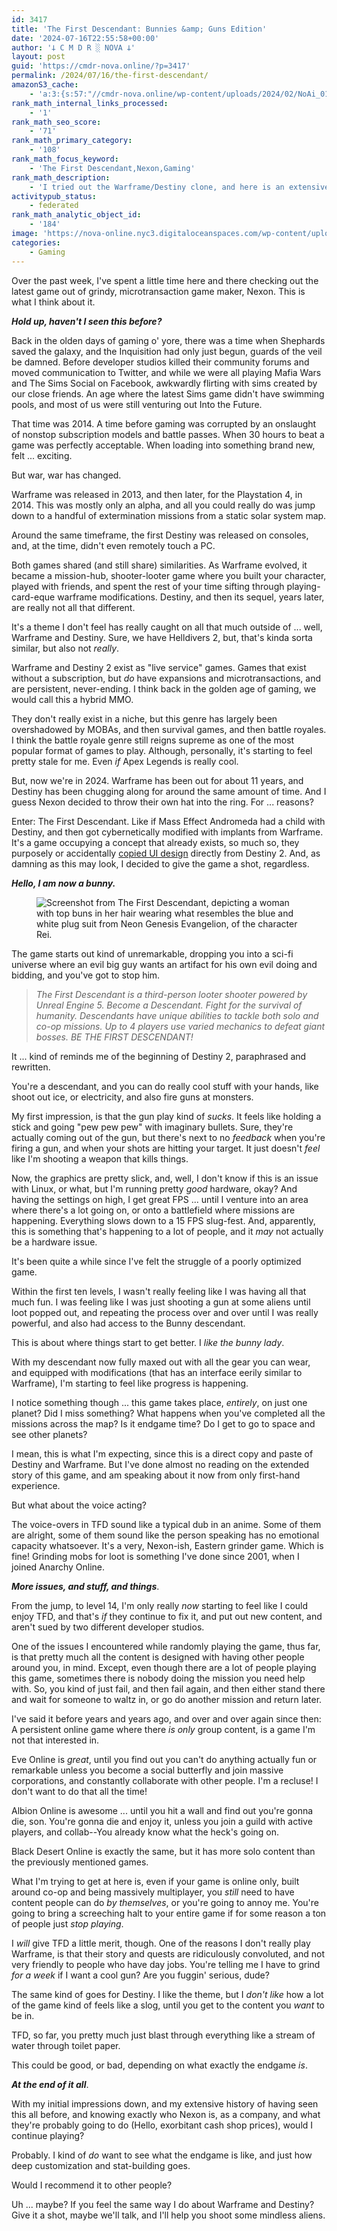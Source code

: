 ```yaml
---
id: 3417
title: 'The First Descendant: Bunnies &amp; Guns Edition'
date: '2024-07-16T22:55:58+00:00'
author: '𐕣 C M D R ░ NOVA 𐕣'
layout: post
guid: 'https://cmdr-nova.online/?p=3417'
permalink: /2024/07/16/the-first-descendant/
amazonS3_cache:
    - 'a:3:{s:57:"//cmdr-nova.online/wp-content/uploads/2024/02/NoAi_01.png";a:1:{s:9:"timestamp";i:1721692960;}s:85:"//cmdr-nova.online/wp-content/uploads/2024/07/Screenshot-from-2024-07-16-17-16-03.png";a:2:{s:2:"id";i:3419;s:11:"source_type";s:13:"media-library";}s:117:"//nova-online.nyc3.digitaloceanspaces.com/wp-content/uploads/2024/07/16214302/Screenshot-from-2024-07-16-17-16-03.png";a:2:{s:2:"id";i:3419;s:11:"source_type";s:13:"media-library";}}'
rank_math_internal_links_processed:
    - '1'
rank_math_seo_score:
    - '71'
rank_math_primary_category:
    - '108'
rank_math_focus_keyword:
    - 'The First Descendant,Nexon,Gaming'
rank_math_description:
    - 'I tried out the Warframe/Destiny clone, and here is an extensive dive into what I think and feel about it. Strap in, ''cause it''ll grab you by the bunny ears.'
activitypub_status:
    - federated
rank_math_analytic_object_id:
    - '184'
image: 'https://nova-online.nyc3.digitaloceanspaces.com/wp-content/uploads/2024/07/16224138/Screenshot-from-2024-07-16-18-41-05.png'
categories:
    - Gaming
---
```


<!-- wp:paragraph -->
<p>Over the past week, I've spent a little time here and there checking out the latest game out of grindy, microtransaction game maker, Nexon. This is what I think about it.</p>
<!-- /wp:paragraph -->

<!-- wp:paragraph -->
<p><em><strong>Hold up, haven't I seen this before?</strong></em></p>
<!-- /wp:paragraph -->

<!-- wp:paragraph -->
<p>Back in the olden days of gaming o' yore, there was a time when Shephards saved the galaxy, and the Inquisition had only just begun, guards of the veil be damned. Before developer studios killed their community forums and moved communication to Twitter, and while we were all playing Mafia Wars and The Sims Social on Facebook, awkwardly flirting with sims created by our close friends. An age where the latest Sims game didn't have swimming pools, and most of us were still venturing out Into the Future.</p>
<!-- /wp:paragraph -->

<!-- wp:paragraph -->
<p>That time was 2014. A time before gaming was corrupted by an onslaught of nonstop subscription models and battle passes. When 30 hours to beat a game was perfectly acceptable. When loading into something brand new, felt ... exciting.</p>
<!-- /wp:paragraph -->

<!-- wp:paragraph -->
<p>But war, war has changed.</p>
<!-- /wp:paragraph -->

<!-- wp:paragraph -->
<p>Warframe was released in 2013, and then later, for the Playstation 4, in 2014. This was mostly only an alpha, and all you could really do was jump down to a handful of extermination missions from a static solar system map.</p>
<!-- /wp:paragraph -->

<!-- wp:paragraph -->
<p>Around the same timeframe, the first Destiny was released on consoles, and, at the time, didn't even remotely touch a PC.</p>
<!-- /wp:paragraph -->

<!-- wp:paragraph -->
<p>Both games shared (and still share) similarities. As Warframe evolved, it became a mission-hub, shooter-looter game where you built your character, played with friends, and spent the rest of your time sifting through playing-card-eque warframe modifications. Destiny, and then its sequel, years later, are really not all that different.</p>
<!-- /wp:paragraph -->

<!-- wp:paragraph -->
<p>It's a theme I don't feel has really caught on all that much outside of ... well, Warframe and Destiny. Sure, we have Helldivers 2, but, that's kinda sorta similar, but also not <em>really</em>.</p>
<!-- /wp:paragraph -->

<!-- wp:paragraph -->
<p>Warframe and Destiny 2 exist as "live service" games. Games that exist without a subscription, but <em>do</em> have expansions and microtransactions, and are persistent, never-ending. I think back in the golden age of gaming, we would call this a hybrid MMO.</p>
<!-- /wp:paragraph -->

<!-- wp:paragraph -->
<p>They don't really exist in a niche, but this genre has largely been overshadowed by MOBAs, and then survival games, and then battle royales. I think the battle royale genre still reigns supreme as one of the most popular format of games to play. Although, personally, it's starting to feel pretty stale for me. Even <em>if</em> Apex Legends is really cool.</p>
<!-- /wp:paragraph -->

<!-- wp:paragraph -->
<p>But, now we're in 2024. Warframe has been out for about 11 years, and Destiny has been chugging along for around the same amount of time. And I guess Nexon decided to throw their own hat into the ring. For ... reasons?</p>
<!-- /wp:paragraph -->

<!-- wp:paragraph -->
<p>Enter: The First Descendant. Like if Mass Effect Andromeda had a child with Destiny, and then got cybernetically modified with implants from Warframe. It's a game occupying a concept that already exists, so much so, they purposely or accidentally <a href="https://www.pcgamesn.com/the-first-descendant/nexon-statement-destiny-2" target="_blank" rel="noreferrer noopener">copied UI design</a> directly from Destiny 2. And, as damning as this may look, I decided to give the game a shot, regardless.</p>
<!-- /wp:paragraph -->

<!-- wp:paragraph -->
<p><em><strong>Hello, I am now a bunny.</strong></em></p>
<!-- /wp:paragraph -->

<!-- wp:image {"id":3419,"sizeSlug":"full","linkDestination":"none","align":"center"} -->
<figure class="wp-block-image aligncenter size-full"><img src="https://cmdr-nova.online/wp-content/uploads/2024/07/Screenshot-from-2024-07-16-17-16-03.png" alt="Screenshot from The First Descendant, depicting a woman with top buns in her hair wearing what resembles the blue and white plug suit from Neon Genesis Evangelion, of the character Rei." class="wp-image-3419"/></figure>
<!-- /wp:image -->

<!-- wp:paragraph -->
<p>The game starts out kind of unremarkable, dropping you into a sci-fi universe where an evil big guy wants an artifact for his own evil doing and bidding, and you've got to stop him.</p>
<!-- /wp:paragraph -->

<!-- wp:quote -->
<blockquote class="wp-block-quote"><!-- wp:paragraph -->
<p><em>The First Descendant is a third-person looter shooter powered by Unreal Engine 5. Become a Descendant. Fight for the survival of humanity. Descendants have unique abilities to tackle both solo and co-op missions. Up to 4 players use varied mechanics to defeat giant bosses. BE THE FIRST DESCENDANT!</em></p>
<!-- /wp:paragraph --></blockquote>
<!-- /wp:quote -->

<!-- wp:paragraph -->
<p>It ... kind of reminds me of the beginning of Destiny 2, paraphrased and rewritten.</p>
<!-- /wp:paragraph -->

<!-- wp:paragraph -->
<p>You're a descendant, and you can do really cool stuff with your hands, like shoot out ice, or electricity, and also fire guns at monsters.</p>
<!-- /wp:paragraph -->

<!-- wp:paragraph -->
<p>My first impression, is that the gun play kind of <em>sucks</em>. It feels like holding a stick and going "pew pew pew" with imaginary bullets. Sure, they're actually coming out of the gun, but there's next to no <em>feedback</em> when you're firing a gun, and when your shots are hitting your target. It just doesn't <em>feel</em> like I'm shooting a weapon that kills things.</p>
<!-- /wp:paragraph -->

<!-- wp:paragraph -->
<p>Now, the graphics are pretty slick, and, well, I don't know if this is an issue with Linux, or what, but I'm running pretty <em>good</em> hardware, okay? And having the settings on high, I get great FPS ... until I venture into an area where there's a lot going on, or onto a battlefield where missions are happening. Everything slows down to a 15 FPS slug-fest. And, apparently, this is something that's happening to a lot of people, and it <em>may</em> not actually be a hardware issue.</p>
<!-- /wp:paragraph -->

<!-- wp:paragraph -->
<p>It's been quite a while since I've felt the struggle of a poorly optimized game.</p>
<!-- /wp:paragraph -->

<!-- wp:paragraph -->
<p>Within the first ten levels, I wasn't really feeling like I was having all that much fun. I was feeling like I was just shooting a gun at some aliens until loot popped out, and repeating the process over and over until I was really powerful, and also had access to the Bunny descendant.</p>
<!-- /wp:paragraph -->

<!-- wp:paragraph -->
<p>This is about where things start to get better. I <em>like the bunny lady</em>.</p>
<!-- /wp:paragraph -->

<!-- wp:paragraph -->
<p>With my descendant now fully maxed out with all the gear you can wear, and equipped with modifications (that has an interface eerily similar to Warframe), I'm starting to feel like progress is happening.</p>
<!-- /wp:paragraph -->

<!-- wp:paragraph -->
<p>I notice something though ... this game takes place, <em>entirely</em>, on just one planet? Did I miss something? What happens when you've completed all the missions across the map? Is it endgame time? Do I get to go to space and see other planets?</p>
<!-- /wp:paragraph -->

<!-- wp:paragraph -->
<p>I mean, this is what I'm expecting, since this is a direct copy and paste of Destiny and Warframe. But I've done almost no reading on the extended story of this game, and am speaking about it now from only first-hand experience.</p>
<!-- /wp:paragraph -->

<!-- wp:paragraph -->
<p>But what about the voice acting?</p>
<!-- /wp:paragraph -->

<!-- wp:paragraph -->
<p>The voice-overs in TFD sound like a typical dub in an anime. Some of them are alright, some of them sound like the person speaking has no emotional capacity whatsoever. It's a very, Nexon-ish, Eastern grinder game. Which is fine! Grinding mobs for loot is something I've done since 2001, when I joined Anarchy Online.</p>
<!-- /wp:paragraph -->

<!-- wp:paragraph -->
<p><strong><em>More issues, and stuff, and things</em></strong>.</p>
<!-- /wp:paragraph -->

<!-- wp:paragraph -->
<p>From the jump, to level 14, I'm only really <em>now</em> starting to feel like I could enjoy TFD, and that's <em>if</em> they continue to fix it, and put out new content, and aren't sued by two different developer studios.</p>
<!-- /wp:paragraph -->

<!-- wp:paragraph -->
<p>One of the issues I encountered while randomly playing the game, thus far, is that pretty much all the content is designed with having other people around you, in mind. Except, even though there are a lot of people playing this game, sometimes there is nobody doing the mission you need help with. So, you kind of just fail, and then fail again, and then either stand there and wait for someone to waltz in, or go do another mission and return later.</p>
<!-- /wp:paragraph -->

<!-- wp:paragraph -->
<p>I've said it before years and years ago, and over and over again since then: A persistent online game where there <em>is only</em> group content, is a game I'm not that interested in.</p>
<!-- /wp:paragraph -->

<!-- wp:paragraph -->
<p>Eve Online is <em>great</em>, until you find out you can't do anything actually fun or remarkable unless you become a social butterfly and join massive corporations, and constantly collaborate with other people. I'm a recluse! I don't want to do that all the time!</p>
<!-- /wp:paragraph -->

<!-- wp:paragraph -->
<p>Albion Online is awesome ... until you hit a wall and find out you're gonna die, son. You're gonna die and enjoy it, unless you join a guild with active players, and collab--You already know what the heck's going on.</p>
<!-- /wp:paragraph -->

<!-- wp:paragraph -->
<p>Black Desert Online is exactly the same, but it has more solo content than the previously mentioned games.</p>
<!-- /wp:paragraph -->

<!-- wp:paragraph -->
<p>What I'm trying to get at here is, even if your game is online only, built around co-op and being massively multiplayer, you <em>still</em> need to have content people can do <em>by themselves</em>, or you're going to annoy me. You're going to bring a screeching halt to your entire game if for some reason a ton of people just <em>stop playing</em>.</p>
<!-- /wp:paragraph -->

<!-- wp:paragraph -->
<p>I <em>will</em> give TFD a little merit, though. One of the reasons I don't really play Warframe, is that their story and quests are ridiculously convoluted, and not very friendly to people who have day jobs. You're telling me I have to grind <em>for a week</em> if I want a cool gun? Are you fuggin' serious, dude?</p>
<!-- /wp:paragraph -->

<!-- wp:paragraph -->
<p>The same kind of goes for Destiny. I like the theme, but I <em>don't like</em> how a lot of the game kind of feels like a slog, until you get to the content you <em>want</em> to be in.</p>
<!-- /wp:paragraph -->

<!-- wp:paragraph -->
<p>TFD, so far, you pretty much just blast through everything like a stream of water through toilet paper.</p>
<!-- /wp:paragraph -->

<!-- wp:paragraph -->
<p>This could be good, or bad, depending on what exactly the endgame <em>is</em>.</p>
<!-- /wp:paragraph -->

<!-- wp:paragraph -->
<p><strong><em>At the end of it all</em></strong>.</p>
<!-- /wp:paragraph -->

<!-- wp:paragraph -->
<p>With my initial impressions down, and my extensive history of having seen this all before, and knowing exactly who Nexon is, as a company, and what they're probably going to do (Hello, exorbitant cash shop prices), would I continue playing?</p>
<!-- /wp:paragraph -->

<!-- wp:paragraph -->
<p>Probably. I kind of <em>do</em> want to see what the endgame is like, and just how deep customization and stat-building goes.</p>
<!-- /wp:paragraph -->

<!-- wp:paragraph -->
<p>Would I recommend it to other people?</p>
<!-- /wp:paragraph -->

<!-- wp:paragraph -->
<p>Uh ... maybe? If you feel the same way I do about Warframe and Destiny? Give it a shot, maybe we'll talk, and I'll help you shoot some mindless aliens.</p>
<!-- /wp:paragraph -->